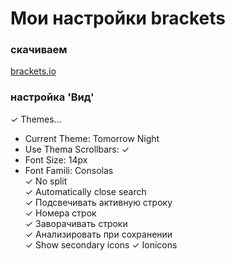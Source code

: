 # Мои настройки brackets

### скачиваем
[brackets.io](brackets.io)

### настройка 'Вид'
✓ Themes...
+ Current Theme: Tomorrow Night  
+ Use Thema Scrollbars: ✓  
+ Font Size: 14px  
+ Font Famili: Consolas  
✓ No split  
✓ Automatically close search  
✓ Подсвечивать активную строку  
✓ Номера строк  
✓ Заворачивать строки  
✓ Анализировать при сохранении  
✓ Show secondary icons
✓ Ionicons  